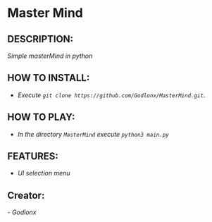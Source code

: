 # Master Mind

## **DESCRIPTION:**
*Simple masterMind in python*

## **HOW TO INSTALL:**
- *Execute `git clone https://github.com/Godlonx/MasterMind.git`.*

## **HOW TO PLAY:**

- *In the directory `MasterMind` execute `python3 main.py`*

## **FEATURES:**

- *UI selection menu*

## **Creator:**
*- Godlonx*

